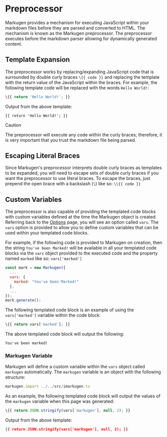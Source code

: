 # Preprocessor
Markugen provides a mechanism for executing JavaScript within your markdown
files before they are parsed and converted to HTML. The mechanism is known as
the Markugen preprocessor. The preprocessor executes before the markdown parser
allowing for dynamically generated content.

## Template Expansion
The preprocessor works by replacing/expanding JavaScript code that is surrounded
by double curly braces `\{{ code }}` and replacing the template with the return
value of the JavaScript within the braces. For example, the following
template code will be replaced with the words `Hello World!`:

~~~js
\{{ return 'Hello World!'; }}
~~~

Output from the above template:

~~~
{{ return 'Hello World!'; }}
~~~

> [!CAUTION]
> The preprocessor will execute any code within the curly braces; therefore, it
> is very important that you trust the markdown file being parsed.

## Escaping Literal Braces
Since Markugen's preprocessor interprets double curly braces as templates to
be expanded, you will need to escape sets of double curly braces if you want
the preprocessor to use literal braces. To escape the braces, just prepend the
open brace with a backslash (`\`) like so: `\\{{ code }}`

## Custom Variables
The preprocessor is also capable of providing the templated code blocks with
custom variables defined at the time the Markugen object is created. Referring
back to the [Options](./Options.md) page, you will see an option called `vars`.
The `vars` option is provided to allow you to define custom variables that
can be used within your templated code blocks.

For example, if the following code is provided to Markugen on creation, then
the string `You've been Marked!` will be available in all your templated code
blocks via the `vars` object provided to the executed code and the property
named `marked` like so: `vars['marked']`

~~~js
const mark = new Markugen({
  ...
  vars: {
    marked: "You've been Marked!"
  },
  ...
});
mark.generate();
~~~

The following templated code block is an example of using the `vars['marked']`
variable within the code block:

~~~js
\{{ return vars['marked']; }}
~~~

The above templated code block will output the following:

~~~
You've been marked!
~~~

### Markugen Variable
Markugen will define a custom variable within the `vars` object called 
`markugen` automatically. The `markugen` variable is an object with the 
following structure:

~~~js
markugen.import ../../src/imarkugen.ts
~~~

As an example, the following templated code block will output the values of
the `markugen` variable when this page was generated:

~~~js
\{{ return JSON.stringify(vars['markugen'], null, 2); }}
~~~

Output from the above template:

~~~json
{{ return JSON.stringify(vars['markugen'], null, 2); }}
~~~
